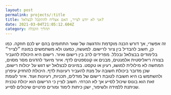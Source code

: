 ```yaml
---
layout: post
permalink: projects/:title
title: אני לא יודע לצייר, האם אצליח להתקבל לבצלאל?
date: 2021-03-04T21:05:12.604Z
category: תהליך הקבלה
---
```

זה אפשרי, אך דורש הכנה מוקדמת והדגשה של שאר התחומים בהם יש לכם חוזקה. כמו כן, חשוב להבדיל בין ציור לרישום. למעשה, כמעט ולא משתמשים במונח ״לצייר״ בלימודים בבצלאל ובכלל. מפרידים לרב בין רישום ואיור. רישום היא היכולת להעביר בצורה ריאליסטית אלמנטים, מבנים או קונספטים לדף. איור מיועד להדגים מסר מסוים, המחשה לא מילולית למושג, רעיון או טקסט. במיונים לבצלאל יש דגש על יכולות רישום, שכן מדובר ביכולת חשובה על מנת להעביר רעיונות לדף. היכולת להחזיק עיפרון ולהשתמש בו היא חשובה לטובת רישום של מודלים, תכניות, רעיונות ועוד. איור לעומת זאת הוא בונוס שיכול לסייע אך לא הכרחי. חשוב לציין כי הרישום הוא יכולת טכנית שניתנת ללמידה ולשיפור, ישנן כיתות לימוד ומורים פרטיים שיכולים לסייע.